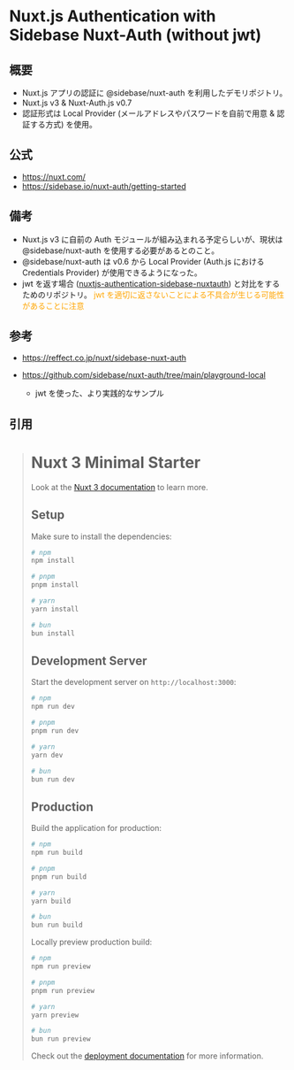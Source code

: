 # Nuxt.js Authentication with Sidebase Nuxt-Auth (without jwt)

## 概要

- Nuxt.js アプリの認証に @sidebase/nuxt-auth を利用したデモリポジトリ。
- Nuxt.js v3 & Nuxt-Auth.js v0.7
- 認証形式は Local Provider (メールアドレスやパスワードを自前で用意 & 認証する方式) を使用。

## 公式

- https://nuxt.com/
- https://sidebase.io/nuxt-auth/getting-started

## 備考

- Nuxt.js v3 に自前の Auth モジュールが組み込まれる予定らしいが、現状は @sidebase/nuxt-auth を使用する必要があるとのこと。
- @sidebase/nuxt-auth は v0.6 から Local Provider (Auth.js における Credentials Provider) が使用できるようになった。
- jwt を返す場合 ([nuxtjs-authentication-sidebase-nuxtauth](../nuxtjs-authentication-sidebase-nuxtauth/)) と対比をするためのリポジトリ。
  <span style="color: orange">jwt を適切に返さないことによる不具合が生じる可能性があることに注意</span>

## 参考

- https://reffect.co.jp/nuxt/sidebase-nuxt-auth
- https://github.com/sidebase/nuxt-auth/tree/main/playground-local
  
  - jwt を使った、より実践的なサンプル

## 引用

> # Nuxt 3 Minimal Starter
> 
> Look at the [Nuxt 3 documentation](https://nuxt.com/docs/getting-started/introduction) to learn more.
> 
> ## Setup
> 
> Make sure to install the dependencies:
> 
> ```bash
> # npm
> npm install
> 
> # pnpm
> pnpm install
> 
> # yarn
> yarn install
> 
> # bun
> bun install
> ```
> 
> ## Development Server
> 
> Start the development server on `http://localhost:3000`:
> 
> ```bash
> # npm
> npm run dev
> 
> # pnpm
> pnpm run dev
> 
> # yarn
> yarn dev
> 
> # bun
> bun run dev
> ```
> 
> ## Production
> 
> Build the application for production:
> 
> ```bash
> # npm
> npm run build
> 
> # pnpm
> pnpm run build
> 
> # yarn
> yarn build
> 
> # bun
> bun run build
> ```
> 
> Locally preview production build:
> 
> ```bash
> # npm
> npm run preview
> 
> # pnpm
> pnpm run preview
> 
> # yarn
> yarn preview
> 
> # bun
> bun run preview
> ```
> 
> Check out the [deployment documentation](https://nuxt.com/docs/getting-started/deployment) for more information.
> 